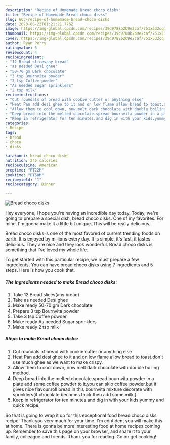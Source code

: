 ```yaml
---
description: "Recipe of Homemade Bread choco disks"
title: "Recipe of Homemade Bread choco disks"
slug: 603-recipe-of-homemade-bread-choco-disks
date: 2020-06-22T01:21:21.776Z
image: https://img-global.cpcdn.com/recipes/39d9788b2b9e2caf/751x532cq70/bread-choco-disks-recipe-main-photo.jpg
thumbnail: https://img-global.cpcdn.com/recipes/39d9788b2b9e2caf/751x532cq70/bread-choco-disks-recipe-main-photo.jpg
cover: https://img-global.cpcdn.com/recipes/39d9788b2b9e2caf/751x532cq70/bread-choco-disks-recipe-main-photo.jpg
author: Ryan Perry
ratingvalue: 5
reviewcount: 4
recipeingredient:
- "12 Bread slicesany bread"
- "as needed Desi ghee"
- "50-70 gm Dark chocolate"
- "3 tsp Bournvita powder"
- "3 tsp Coffee powder"
- "As needed Sugar sprinklers"
- "2 tsp milk"
recipeinstructions:
- "Cut roundals of bread with cookie cutter or anything else"
- "Heat Pan add desi ghee to it and on low flame allow bread to toast.don&#39;t use much ghee as we want to make crispy."
- "Allow them to cool down, now melt dark chocolate with double boiling method."
- "Deep bread into the melted chocolate.spread bournvita powder in a plate add some coffee powder to it.you can skip coffee powder.but it gives nice flavour.roll bread in this bournvita mixture decorate with sprinklers(if chocolate becomes thick then add some milk.)"
- "Keep in refrigerator for ten minutes.and dig in with your kids.yummy and quick recipe."
categories:
- Recipe
tags:
- bread
- choco
- disks

katakunci: bread choco disks 
nutrition: 245 calories
recipecuisine: American
preptime: "PT22M"
cooktime: "PT50M"
recipeyield: "1"
recipecategory: Dinner

---
```



![Bread choco disks](https://img-global.cpcdn.com/recipes/39d9788b2b9e2caf/751x532cq70/bread-choco-disks-recipe-main-photo.jpg)

Hey everyone, I hope you're having an incredible day today. Today, we're going to prepare a special dish, bread choco disks. One of my favorites. For mine, I'm gonna make it a little bit unique. This will be really delicious.

Bread choco disks is one of the most favored of current trending foods on earth. It is enjoyed by millions every day. It is simple, it's fast, it tastes delicious. They are nice and they look wonderful. Bread choco disks is something that I've loved my whole life.




To get started with this particular recipe, we must prepare a few ingredients. You can have bread choco disks using 7 ingredients and 5 steps. Here is how you cook that.

<!--inarticleads1-->

##### The ingredients needed to make Bread choco disks:

1. Take 12 Bread slices(any bread)
1. Take as needed Desi ghee
1. Make ready 50-70 gm Dark chocolate
1. Prepare 3 tsp Bournvita powder
1. Take 3 tsp Coffee powder
1. Make ready As needed Sugar sprinklers
1. Make ready 2 tsp milk




<!--inarticleads2-->

##### Steps to make Bread choco disks:

1. Cut roundals of bread with cookie cutter or anything else
1. Heat Pan add desi ghee to it and on low flame allow bread to toast.don&#39;t use much ghee as we want to make crispy.
1. Allow them to cool down, now melt dark chocolate with double boiling method.
1. Deep bread into the melted chocolate.spread bournvita powder in a plate add some coffee powder to it.you can skip coffee powder.but it gives nice flavour.roll bread in this bournvita mixture decorate with sprinklers(if chocolate becomes thick then add some milk.)
1. Keep in refrigerator for ten minutes.and dig in with your kids.yummy and quick recipe.




So that is going to wrap it up for this exceptional food bread choco disks recipe. Thank you very much for your time. I'm confident you will make this at home. There is gonna be more interesting food at home recipes coming up. Remember to save this page on your browser, and share it to your family, colleague and friends. Thank you for reading. Go on get cooking!
